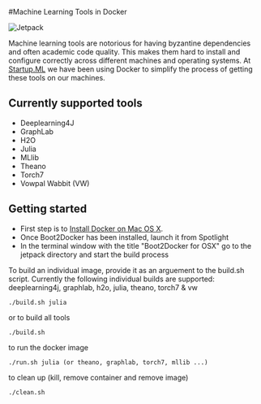 #Machine Learning Tools in Docker

![Jetpack](http://farm4.static.flickr.com/3581/3509154032_92f7c011c8_m.jpg)

Machine learning tools are notorious for having byzantine dependencies and often academic code quality. This makes them hard to install and configure correctly across different machines and operating systems.  At  [Startup.ML](http://startup.ml/) we have been using Docker to simplify the process of getting these tools on our machines.

## Currently supported tools

* Deeplearning4J
* GraphLab
* H2O
* Julia
* MLlib
* Theano
* Torch7
* Vowpal Wabbit (VW)

## Getting started
* First step is to [Install Docker on Mac OS X](https://github.com/boot2docker/osx-installer/releases/download/v1.4.1/Boot2Docker-1.4.1.pkg). 
* Once Boot2Docker has been installed, launch it from Spotlight
* In the terminal window with the title "Boot2Docker for OSX" go to the jetpack directory and start the build process

To build an individual image, provide it as an arguement to the build.sh script.  Currently the following individual builds are supported: deeplearning4j, graphlab, h2o, julia, theano, torch7 & vw 

```
./build.sh julia
```

or to build all tools

```
./build.sh 
```

to run the docker image

```
./run.sh julia (or theano, graphlab, torch7, mllib ...)
```

to clean up (kill, remove container and remove image)

```
./clean.sh 
```


